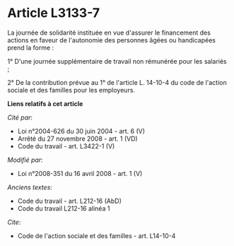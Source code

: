 # Article L3133-7

La journée de solidarité instituée en vue d'assurer le financement des actions en faveur de l'autonomie des personnes âgées
ou handicapées prend la forme : 

1° D'une journée supplémentaire de travail non rémunérée pour les salariés ; 

2° De la contribution prévue au 1° de l'article L. 14-10-4 du code de l'action sociale et des familles pour les employeurs.

**Liens relatifs à cet article**

_Cité par_:

  - Loi n°2004-626 du 30 juin 2004 - art. 6 (V)
  - Arrêté du 27 novembre 2008 - art. 1 (VD)
  - Code du travail - art. L3422-1 (V)

_Modifié par_:

  - Loi n°2008-351 du 16 avril 2008 - art. 1 (V)

_Anciens textes_:

  - Code du travail - art. L212-16 (AbD)
  - Code du travail L212-16 alinéa 1

_Cite_:

  - Code de l'action sociale et des familles - art. L14-10-4
